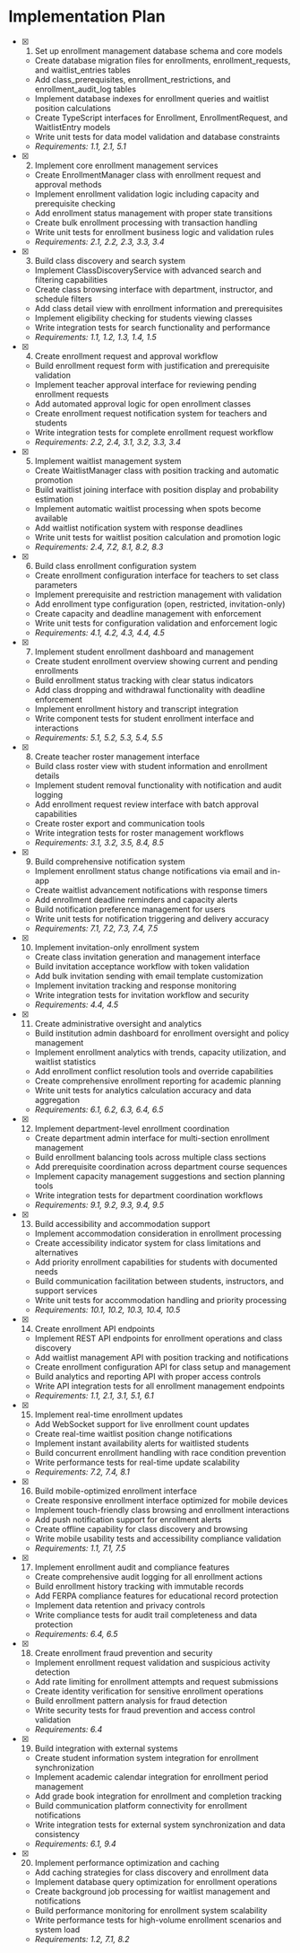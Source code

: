 # Implementation Plan

- [x] 1. Set up enrollment management database schema and core models

  - Create database migration files for enrollments, enrollment_requests, and waitlist_entries tables
  - Add class_prerequisites, enrollment_restrictions, and enrollment_audit_log tables
  - Implement database indexes for enrollment queries and waitlist position calculations
  - Create TypeScript interfaces for Enrollment, EnrollmentRequest, and WaitlistEntry models
  - Write unit tests for data model validation and database constraints
  - _Requirements: 1.1, 2.1, 5.1_

- [x] 2. Implement core enrollment management services

  - Create EnrollmentManager class with enrollment request and approval methods
  - Implement enrollment validation logic including capacity and prerequisite checking
  - Add enrollment status management with proper state transitions
  - Create bulk enrollment processing with transaction handling
  - Write unit tests for enrollment business logic and validation rules
  - _Requirements: 2.1, 2.2, 2.3, 3.3, 3.4_

- [x] 3. Build class discovery and search system

  - Implement ClassDiscoveryService with advanced search and filtering capabilities
  - Create class browsing interface with department, instructor, and schedule filters
  - Add class detail view with enrollment information and prerequisites
  - Implement eligibility checking for students viewing classes
  - Write integration tests for search functionality and performance
  - _Requirements: 1.1, 1.2, 1.3, 1.4, 1.5_

- [x] 4. Create enrollment request and approval workflow

  - Build enrollment request form with justification and prerequisite validation
  - Implement teacher approval interface for reviewing pending enrollment requests
  - Add automated approval logic for open enrollment classes
  - Create enrollment request notification system for teachers and students
  - Write integration tests for complete enrollment request workflow
  - _Requirements: 2.2, 2.4, 3.1, 3.2, 3.3, 3.4_

- [x] 5. Implement waitlist management system

  - Create WaitlistManager class with position tracking and automatic promotion
  - Build waitlist joining interface with position display and probability estimation
  - Implement automatic waitlist processing when spots become available
  - Add waitlist notification system with response deadlines
  - Write unit tests for waitlist position calculation and promotion logic
  - _Requirements: 2.4, 7.2, 8.1, 8.2, 8.3_

- [x] 6. Build class enrollment configuration system

  - Create enrollment configuration interface for teachers to set class parameters
  - Implement prerequisite and restriction management with validation
  - Add enrollment type configuration (open, restricted, invitation-only)
  - Create capacity and deadline management with enforcement
  - Write unit tests for configuration validation and enforcement logic
  - _Requirements: 4.1, 4.2, 4.3, 4.4, 4.5_

- [x] 7. Implement student enrollment dashboard and management

  - Create student enrollment overview showing current and pending enrollments
  - Build enrollment status tracking with clear status indicators
  - Add class dropping and withdrawal functionality with deadline enforcement
  - Implement enrollment history and transcript integration
  - Write component tests for student enrollment interface and interactions
  - _Requirements: 5.1, 5.2, 5.3, 5.4, 5.5_

- [x] 8. Create teacher roster management interface

  - Build class roster view with student information and enrollment details
  - Implement student removal functionality with notification and audit logging
  - Add enrollment request review interface with batch approval capabilities
  - Create roster export and communication tools
  - Write integration tests for roster management workflows
  - _Requirements: 3.1, 3.2, 3.5, 8.4, 8.5_

- [x] 9. Build comprehensive notification system

  - Implement enrollment status change notifications via email and in-app
  - Create waitlist advancement notifications with response timers
  - Add enrollment deadline reminders and capacity alerts
  - Build notification preference management for users
  - Write unit tests for notification triggering and delivery accuracy
  - _Requirements: 7.1, 7.2, 7.3, 7.4, 7.5_

- [x] 10. Implement invitation-only enrollment system

  - Create class invitation generation and management interface
  - Build invitation acceptance workflow with token validation
  - Add bulk invitation sending with email template customization
  - Implement invitation tracking and response monitoring
  - Write integration tests for invitation workflow and security
  - _Requirements: 4.4, 4.5_

- [x] 11. Create administrative oversight and analytics

  - Build institution admin dashboard for enrollment oversight and policy management
  - Implement enrollment analytics with trends, capacity utilization, and waitlist statistics
  - Add enrollment conflict resolution tools and override capabilities
  - Create comprehensive enrollment reporting for academic planning
  - Write unit tests for analytics calculation accuracy and data aggregation
  - _Requirements: 6.1, 6.2, 6.3, 6.4, 6.5_

- [x] 12. Implement department-level enrollment coordination

  - Create department admin interface for multi-section enrollment management
  - Build enrollment balancing tools across multiple class sections
  - Add prerequisite coordination across department course sequences
  - Implement capacity management suggestions and section planning tools
  - Write integration tests for department coordination workflows
  - _Requirements: 9.1, 9.2, 9.3, 9.4, 9.5_

- [x] 13. Build accessibility and accommodation support

  - Implement accommodation consideration in enrollment processing
  - Create accessibility indicator system for class limitations and alternatives
  - Add priority enrollment capabilities for students with documented needs
  - Build communication facilitation between students, instructors, and support services
  - Write unit tests for accommodation handling and priority processing
  - _Requirements: 10.1, 10.2, 10.3, 10.4, 10.5_

- [x] 14. Create enrollment API endpoints

  - Implement REST API endpoints for enrollment operations and class discovery
  - Add waitlist management API with position tracking and notifications
  - Create enrollment configuration API for class setup and management
  - Build analytics and reporting API with proper access controls
  - Write API integration tests for all enrollment management endpoints
  - _Requirements: 1.1, 2.1, 3.1, 5.1, 6.1_

- [x] 15. Implement real-time enrollment updates

  - Add WebSocket support for live enrollment count updates
  - Create real-time waitlist position change notifications
  - Implement instant availability alerts for waitlisted students
  - Build concurrent enrollment handling with race condition prevention
  - Write performance tests for real-time update scalability
  - _Requirements: 7.2, 7.4, 8.1_

- [x] 16. Build mobile-optimized enrollment interface

  - Create responsive enrollment interface optimized for mobile devices
  - Implement touch-friendly class browsing and enrollment interactions
  - Add push notification support for enrollment alerts
  - Create offline capability for class discovery and browsing
  - Write mobile usability tests and accessibility compliance validation
  - _Requirements: 1.1, 7.1, 7.5_

- [x] 17. Implement enrollment audit and compliance features

  - Create comprehensive audit logging for all enrollment actions
  - Build enrollment history tracking with immutable records
  - Add FERPA compliance features for educational record protection
  - Implement data retention and privacy controls
  - Write compliance tests for audit trail completeness and data protection
  - _Requirements: 6.4, 6.5_

- [x] 18. Create enrollment fraud prevention and security

  - Implement enrollment request validation and suspicious activity detection
  - Add rate limiting for enrollment attempts and request submissions
  - Create identity verification for sensitive enrollment operations
  - Build enrollment pattern analysis for fraud detection
  - Write security tests for fraud prevention and access control validation
  - _Requirements: 6.4_

- [x] 19. Build integration with external systems

  - Create student information system integration for enrollment synchronization
  - Implement academic calendar integration for enrollment period management
  - Add grade book integration for enrollment and completion tracking
  - Build communication platform connectivity for enrollment notifications
  - Write integration tests for external system synchronization and data consistency
  - _Requirements: 6.1, 9.4_

- [x] 20. Implement performance optimization and caching
  - Add caching strategies for class discovery and enrollment data
  - Implement database query optimization for enrollment operations
  - Create background job processing for waitlist management and notifications
  - Build performance monitoring for enrollment system scalability
  - Write performance tests for high-volume enrollment scenarios and system load
  - _Requirements: 1.2, 7.1, 8.2_
